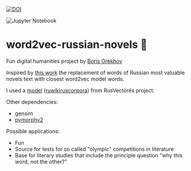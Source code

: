 [![DOI](https://zenodo.org/badge/DOI/10.5281/zenodo.12814087.svg)](https://doi.org/10.5281/zenodo.12814087)

![Jupyter Notebook](https://img.shields.io/badge/jupyter-%23FA0F00.svg?style=for-the-badge&logo=jupyter&logoColor=white)

# word2vec-russian-novels 📖

Fun digital humanities project by [Boris Orekhov](https://nevmenandr.github.io/)

Inspired by [this work](https://github.com/arnicas/word2vec-pride-vis) the replacement of words of Russian most valuable novels text with closest word2vec model words.

I used a [model](http://rusvectores.org/ru/models/) ([ruwikiruscorpora](http://rusvectores.org/static/models/ruwikiruscorpora_0_300_20.bin.gz)) from RusVectōrēs project.

Other dependencies:
* gensim
* [pymorphy2](https://pymorphy2.readthedocs.io/en/latest/user/guide.html)

Possible applications:
* Fun
* Source for tests for so called "olympic" competitions in literature
* Base for literary studies that include the principle question "why this word, not the other?"
